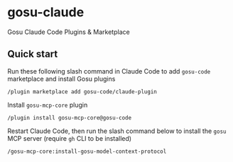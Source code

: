 # gosu-claude
Gosu Claude Code Plugins &amp; Marketplace


## Quick start

Run these following slash command in Claude Code to add `gosu-code` marketplace and install Gosu plugins
```
/plugin marketplace add gosu-code/claude-plugin
```
Install `gosu-mcp-core` plugin
```
/plugin install gosu-mcp-core@gosu-code
```

Restart Claude Code, then run the slash command below to install the `gosu` MCP server (require `gh` CLI to be installed)
```
/gosu-mcp-core:install-gosu-model-context-protocol
```